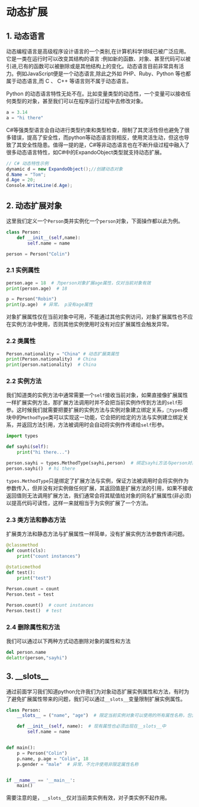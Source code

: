 # 动态扩展

## 1. 动态语言
动态编程语言是高级程序设计语言的一个类别,在计算机科学领域已被广泛应用。它是一类在运行时可以改变其结构的语言 :例如新的函数、对象、甚至代码可以被引进,已有的函数可以被删除或是其他结构上的变化。动态语言目前非常具有活力。例如JavaScript便是一个动态语言,除此之外如 PHP、Ruby、Python 等也都属于动态语言,而 C 、 C++ 等语言则不属于动态语言。

Python 的动态语言特性无处不在。比如变量类型的动态性，一个变量可以接收任何类型的对象，甚至我们可以在程序运行过程中去修改对象。

```py
a = 3.14
a = "hi there"
```

C#等强类型语言会自动进行类型约束和类型检查，限制了其灵活性但也避免了很多错误，提高了安全性，而python等动态语言则相反，使用灵活生动，但这也导致了其安全性隐患。值得一提的是，C#等非动态语言也在不断升级过程中融入了很多动态语言特性，如C#中的ExpandoObject类型就支持动态扩展。

``` csharp
// C# 动态特性示例
dynamic d = new ExpandoObject();//创建动态对象 
d.Name = "Tom";
d.Age = 20;
Console.WriteLine(d.Age);
```

## 2. 动态扩展对象
 这里我们定义一个`Person`类并实例化一个`person`对象，下面操作都以此为例。
```py
class Person:
    def __init__(self,name):
        self.name = name

person = Person("Colin")
```
### 2.1 实例属性

```py {1}
person.age = 18  # 为person对象扩展age属性，仅对当前对象有效
print(person.age)  # 18

p = Person("Robin")
print(p.age)  # 异常。 p没有age属性
```

对象扩展属性仅在当前对象中可用，不能通过其他实例访问，对象扩展属性也不应在实例方法中使用，否则其他实例使用时没有对应扩展属性会触发异常。
### 2.2 类属性

```py {1}
Person.nationality = "China" # 动态扩展类属性
print(Person.nationality)  # China
print(person.nationality)  # China 
```

### 2.2 实例方法
我们知道类的实例方法中通常需要一个`self`接收当前对象，如果直接像扩展属性一样扩展实例方法，那扩展方法调用时并不会把当前实例作传到方法的`self`形参。这时候我们就需要把要扩展的实例方法与实例对象建立绑定关系，`types`模块中的`MethodType`类可以实现这一功能，它会把的给定的方法与实例建立绑定关系，并返回方法引用，方法被调用时会自动将实例作传递给`self`形参。

```py {6}
import types

def sayhi(self):
    print("hi there...")

person.sayhi = types.MethodType(sayhi,person)  # 绑定sayhi方法与person对象，并将绑定后的方法引用赋值给person的sayhi扩展属性
person.sayhi()  # hi there
```

`types.MethodType`只是绑定了扩展方法与实例，保证方法被调用时会将实例作为参数传入，但并没有对实例做任何扩展，其返回值是扩展方法的引用，如果不接收返回值则无法调用扩展方法，我们通常会将其赋值给对象的同名扩展属性(非必须)以提高代码可读性，这样一来就相当于为实例扩展了一个方法。

### 2.3 类方法和静态方法
扩展类方法和静态方法与扩展属性一样简单，没有扩展实例方法参数传递问题。
```py {9,10}
@classmethod
def count(cls):
    print("count instances")

@staticmethod
def test():
    print("test")
    
Person.count = count
Person.test = test

Person.count()  # count instances
Person.test()  # test
```
### 2.4 删除属性和方法
我们可以通过以下两种方式动态删除对象的属性和方法

```py
del person.name
delattr(person,"sayhi")
```

## 3. \_\_slots\_\_
通过前面学习我们知道python允许我们为对象动态扩展实例属性和方法，有时为了避免扩展属性带来的问题，我们可以通过`__slots__`变量限制扩展实例属性。
```py
class Person:
    __slots__ = ("name", "age")  # 限定当前实例对象可以使用的所有属性名称，包含现有属性和扩展属性

    def __init__(self, name):  # 现有属性也必须出现在__slots__中
        self.name = name


def main():
    p = Person("Colin")
    p.name, p.age = "Colin", 18
    p.gender = "male"  # 异常，不允许使用非限定属性名称


if __name__ == '__main__':
    main()
```

需要注意的是，`__slots__`仅对当前类实例有效，对子类实例不起作用。
